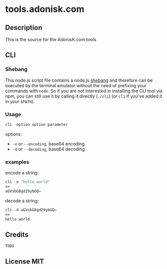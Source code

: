 # tools.adonisk.com

## Description

This is the source for the AdonisK.com tools

## CLI

### Shebang
This node.js script file contains a node.js [shebang](http://en.wikipedia.org/wiki/Shebang_(Unix)) and therefore can be executed by the terminal emulator without the need of prefixing your commands with `node`. So if you are not interested in installing the CLI tool via npm, you can still use it by calling it directly (`./cli`) (or `cli` if you've added it in your `$PATH`).

### Usage

```js
cli -option option-parameter
```

options:

* `-e` or `--encoding`, base64 encoding
* `-d` or `--decoding`, base64 decoding

### examples

encode a string:

```js
cli -e "hello world"
=>
aGVsbG8gd29ybGQ=
```

decode a string:

```js
cli -d aGVsbG8gd29ybGQ=
=>
hello world
```

## Credits

	TODO

## License MIT
